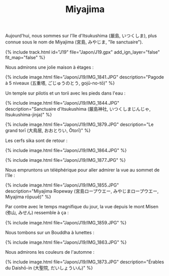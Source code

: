 ﻿---
title: "Miyajima"
permalink: /Japon/J19/
sidebar:
  nav: "japon"
enable_tracks: true
---

Aujourd'hui, nous sommes sur l'île d'Itsukushima (厳島, いつくしま), plus connue sous le nom de Miyajima (宮島, みやじま, "île sanctuaire").

{% include track.html id="J19" file="Japon/J19.gpx" add_ign_layer="false" fit_map="false" %}

Nous admirons une jolie maison à étages :

{% include image.html file="Japon/J19/IMG_1841.JPG" description="Pagode à 5 niveaux (五重塔, ごじゅうのとう, gojū-no-tō)" %}

Un temple sur pilotis et un torii avec les pieds dans l'eau :

{% include image.html file="Japon/J19/IMG_1844.JPG" description="Sanctuaire d'Itsukushima (厳島神社, いつくしまじんじゃ, Itsukushima-jinja)" %}

{% include image.html file="Japon/J19/IMG_1879.JPG" description="Le grand torī (大鳥居, おおとりい, Ōtorī)" %}

Les cerfs sika sont de retour :

{% include image.html file="Japon/J19/IMG_1864.JPG" %}

{% include image.html file="Japon/J19/IMG_1877.JPG" %}

Nous empruntons un téléphérique pour aller admirer la vue au sommet de l'île :

{% include image.html file="Japon/J19/IMG_1855.JPG" description="Miyajima Ropeway (宮島ロープウエー, みやじまロープウエー, Miyajima rōpuuē)" %}

Par contre avec le temps magnifique du jour, la vue depuis le mont Misen (弥山, みせん) ressemble à ça :

{% include image.html file="Japon/J19/IMG_1859.JPG" %}

Nous tombons sur un Bouddha à lunettes :

{% include image.html file="Japon/J19/IMG_1863.JPG" %}

Nous admirons les couleurs de l'automne :

{% include image.html file="Japon/J19/IMG_1873.JPG" description="Érables du Daishō-in (大聖院, だいしょういん)" %}
